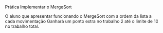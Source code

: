 Prática
Implementar o MergeSort

O aluno que apresentar funcionando o MergeSort com a ordem da lista a cada movimentação Ganhará um ponto extra no trabalho 2 até o limite de 10 no trabalho total.